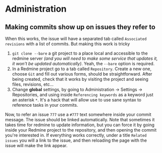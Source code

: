 # Administration

## Making commits show up on issues they refer to

When this works, the issue will have a separated tab called `Associated revisions` with a list of commits. But making this work is tricky

1. `git clone --bare` a git project to a place local and accessible to the redmine server *(and you will need to make some service that updates it, it won't be updated automatically)*. Yeah, the `--bare` option is required.
2. In a Redmine project go to a tab called `Repository`. Create a new one, choose `Git` and fill out various forms, should be straightforward. After being created, check that it works by visiting the project and seeing files, revisions, etc…
3. Change **global** settings, by going to Administration → Settings → Repositories, and using inside `Referencing keywords` as a keyword just an asterisk `*`. It's a hack that will allow use to use sane syntax to reference tasks in your commits.

Now, to refer an issue `777` use a `#777` text somewhere inside your commit message. The issue should be linked automatically. Note that sometimes it takes time for redmine to update information, but you can force it by going inside your Redmine project to the repository, and then opening the commit you're interested in. If everything works correctly, under a title `Related issues` you will a link to the issue, and then reloading the page with the issue will make the link appear.
